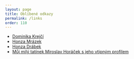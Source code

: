 ```yaml
---
layout: page
title: Oblíbené odkazy
permalink: /links
order: 110
---
```


 * [Dominika Krejčí](http://krejdom.blog.cz/)
 * [Honza Mrázek](http://honzamrazek.cz/)
 * [Honza Drábek](http://jandrabek.cz/)
 * [Můj milý tatínek Miroslav Horáček s jeho vtipným
    profilem](http://www.isibrno.cz/~mih/)
